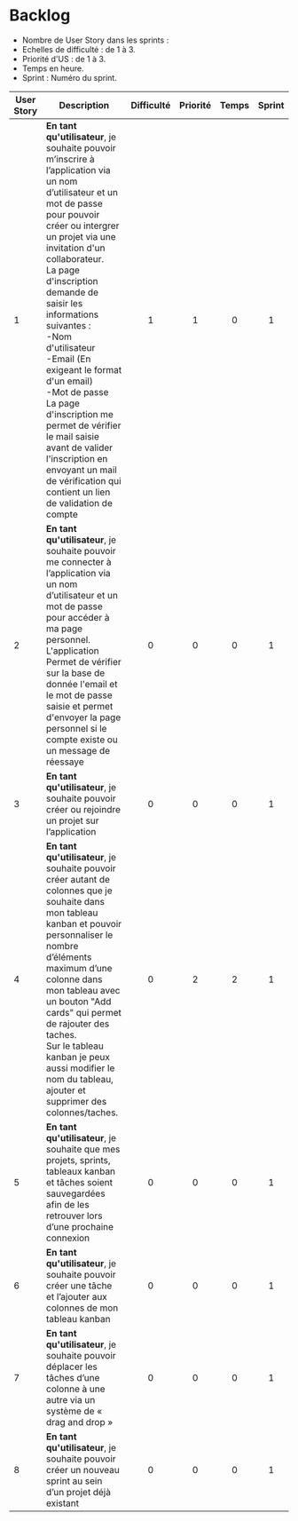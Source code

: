 # Backlog

* Nombre de User Story dans les sprints :
* Echelles de difficulté   : de 1 à 3.
* Priorité d'US : de 1 à 3.
* Temps en heure.
* Sprint : Numéro du sprint.

| User Story    | Description                                                  | Difficulté | Priorité | Temps | Sprint |
| ----- | ------------------------------------------------------------ | :--------: | :------: |:------: |:------: |
| 1  | **En tant qu'utilisateur**, je souhaite pouvoir m’inscrire à l’application via un nom d’utilisateur et un mot de passe pour pouvoir créer ou intergrer un projet via une invitation d'un collaborateur. <br>La page d'inscription demande de saisir les informations suivantes : <br>-Nom d'utilisateur <br>-Email (En exigeant le format d'un email)<br>-Mot de passe<br>La page d'inscription me permet de vérifier le mail saisie avant de valider l'inscription en envoyant un mail de vérification qui contient un lien de validation de compte|     1      |   1    |  0  |  1 |
| 2  | **En tant qu'utilisateur**,  je souhaite pouvoir me connecter à l’application via un nom d’utilisateur et un mot de passe pour accéder à ma page personnel.<br> L'application Permet de vérifier sur la base de donnée l'email et le mot de passe saisie et permet d'envoyer la page personnel si le compte existe ou un message de réessaye|     0      |   0    |  0  |  1 |
| 3  | **En tant qu'utilisateur**,  je souhaite pouvoir créer ou rejoindre un projet sur l’application|     0      |   0    |  0  |  1 |
| 4  | **En tant qu'utilisateur**,  je souhaite pouvoir créer autant de colonnes que je souhaite dans mon tableau kanban et pouvoir personnaliser le nombre d’éléments maximum d’une colonne dans mon tableau avec un bouton "Add cards" qui permet de rajouter des taches.<br>Sur le tableau kanban je peux aussi modifier le nom du tableau, ajouter et supprimer des colonnes/taches.|     0      |   2    |  2  |  1 |
| 5  | **En tant qu'utilisateur**,  je souhaite que mes projets, sprints, tableaux kanban et tâches soient sauvegardées afin de les retrouver lors d’une prochaine connexion|     0      |   0    |  0  |  1 |
| 6  | **En tant qu'utilisateur**,  je souhaite pouvoir créer une tâche et l’ajouter aux colonnes de mon tableau kanban|     0      |   0    |  0  |  1 |
| 7  | **En tant qu'utilisateur**,   je souhaite pouvoir déplacer les tâches d’une colonne à une autre via un système de « drag and drop »|     0      |   0    |  0  |  1 |
| 8  | **En tant qu'utilisateur**,  je souhaite pouvoir créer un nouveau sprint au sein d’un projet déjà existant|     0      |   0    |  0  |  1 |



